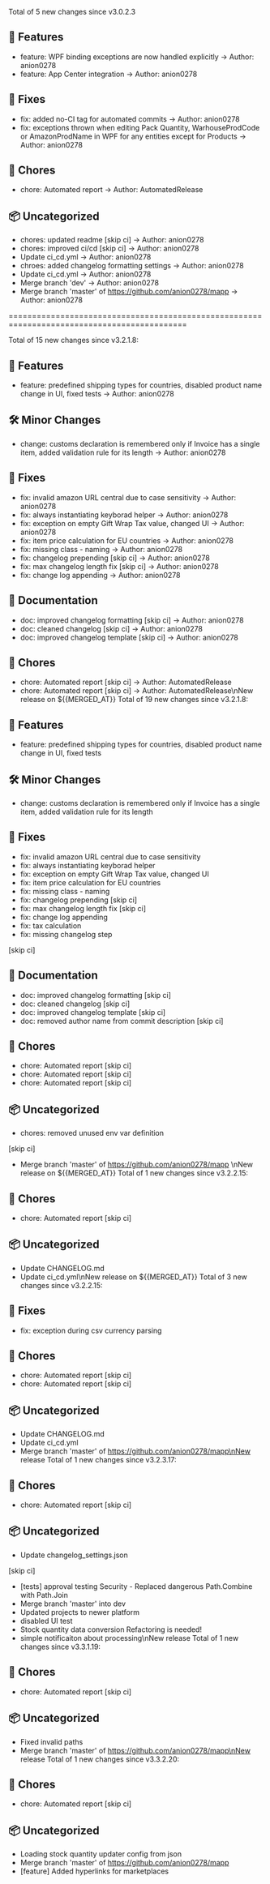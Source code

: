 Total of 5 new changes since v3.0.2.3

## 🚀 Features

- feature: WPF binding exceptions are now handled explicitly -> Author: anion0278
- feature: App Center integration -> Author: anion0278

## 🐛 Fixes

- fix: added no-CI tag for automated commits -> Author: anion0278
- fix: exceptions thrown when editing Pack Quantity, WarhouseProdCode or AmazonProdName in WPF for any entities except for Products -> Author: anion0278

## 🧰 Chores

- chore: Automated report -> Author: AutomatedRelease

## 📦 Uncategorized

- chores: updated readme [skip ci] -> Author: anion0278
- chores: improved ci/cd [skip ci] -> Author: anion0278
- Update ci_cd.yml -> Author: anion0278
- chroes: added changelog formatting settings -> Author: anion0278
- Update ci_cd.yml -> Author: anion0278
- Merge branch 'dev' -> Author: anion0278
- Merge branch 'master' of https://github.com/anion0278/mapp -> Author: anion0278

============================================================================================

Total of 15 new changes since v3.2.1.8:
## 🚀 Features

- feature: predefined shipping types for countries, disabled product name change in UI, fixed tests -> Author: anion0278

## 🛠️ Minor Changes

- change: customs declaration is remembered only if Invoice has a single item, added validation rule for its length -> Author: anion0278

## 🐛 Fixes

- fix: invalid amazon URL central due to case sensitivity -> Author: anion0278
- fix: always instantiating keyborad helper -> Author: anion0278
- fix: exception on empty Gift Wrap Tax value, changed UI -> Author: anion0278
- fix: item price calculation for EU countries -> Author: anion0278
- fix: missing class - naming -> Author: anion0278
- fix: changelog prepending [skip ci] -> Author: anion0278
- fix: max changelog length fix [skip ci] -> Author: anion0278
- fix: change log appending -> Author: anion0278

## 📄 Documentation

- doc: improved changelog formatting [skip ci] -> Author: anion0278
- doc: cleaned changelog [skip ci] -> Author: anion0278
- doc: improved changelog template [skip ci] -> Author: anion0278

## 🧰 Chores

- chore: Automated report [skip ci] -> Author: AutomatedRelease
- chore: Automated report [skip ci] -> Author: AutomatedRelease\nNew release on ${{MERGED_AT}}
Total of 19 new changes since v3.2.1.8:
## 🚀 Features

- feature: predefined shipping types for countries, disabled product name change in UI, fixed tests

## 🛠️ Minor Changes

- change: customs declaration is remembered only if Invoice has a single item, added validation rule for its length

## 🐛 Fixes

- fix: invalid amazon URL central due to case sensitivity
- fix: always instantiating keyborad helper
- fix: exception on empty Gift Wrap Tax value, changed UI
- fix: item price calculation for EU countries
- fix: missing class - naming
- fix: changelog prepending [skip ci]
- fix: max changelog length fix [skip ci]
- fix: change log appending
- fix: tax calculation
- fix: missing changelog step

[skip ci]

## 📄 Documentation

- doc: improved changelog formatting [skip ci]
- doc: cleaned changelog [skip ci]
- doc: improved changelog template [skip ci]
- doc: removed author name from commit description [skip ci]

## 🧰 Chores

- chore: Automated report [skip ci]
- chore: Automated report [skip ci]
- chore: Automated report [skip ci]

## 📦 Uncategorized

- chores: removed unused env var definition

[skip ci]
- Merge branch 'master' of https://github.com/anion0278/mapp
\nNew release on ${{MERGED_AT}}
Total of 1 new changes since v3.2.2.15:
## 🧰 Chores

- chore: Automated report [skip ci]

## 📦 Uncategorized

- Update CHANGELOG.md
- Update ci_cd.yml\nNew release on ${{MERGED_AT}}
Total of 3 new changes since v3.2.2.15:
## 🐛 Fixes

- fix: exception during csv currency parsing

## 🧰 Chores

- chore: Automated report [skip ci]
- chore: Automated report [skip ci]

## 📦 Uncategorized

- Update CHANGELOG.md
- Update ci_cd.yml
- Merge branch 'master' of https://github.com/anion0278/mapp\nNew release
Total of 1 new changes since v3.2.3.17:
## 🧰 Chores

- chore: Automated report [skip ci]

## 📦 Uncategorized

- Update changelog_settings.json

[skip ci]
- [tests] approval testing
Security - Replaced dangerous Path.Combine with Path.Join
- Merge branch 'master' into dev
- Updated projects to newer platform
- disabled UI test
- Stock quantity data conversion
Refactoring is needed!
- simple notificaiton about processing\nNew release
Total of 1 new changes since v3.3.1.19:
## 🧰 Chores

- chore: Automated report [skip ci]

## 📦 Uncategorized

- Fixed invalid paths
- Merge branch 'master' of https://github.com/anion0278/mapp\nNew release
Total of 1 new changes since v3.3.2.20:
## 🧰 Chores

- chore: Automated report [skip ci]

## 📦 Uncategorized

- Loading stock quantity updater config from json
- Merge branch 'master' of https://github.com/anion0278/mapp
- [feature] Added hyperlinks for marketplaces